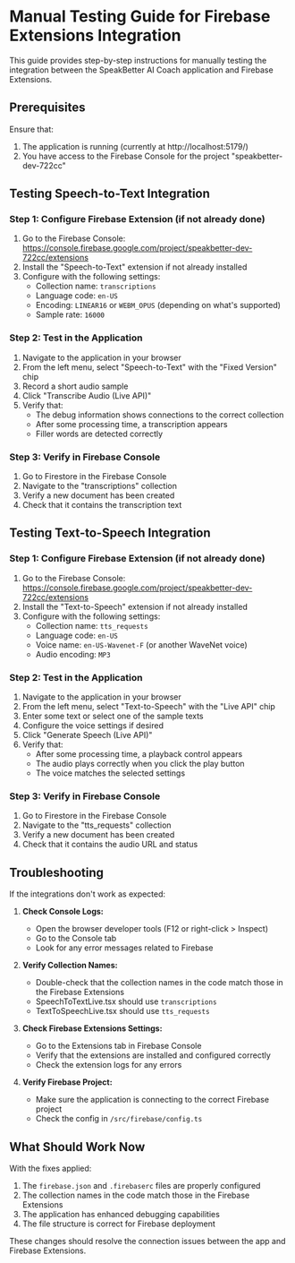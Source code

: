 # Manual Testing Guide for Firebase Extensions Integration

This guide provides step-by-step instructions for manually testing the integration between the SpeakBetter AI Coach application and Firebase Extensions.

## Prerequisites

Ensure that:

1. The application is running (currently at http://localhost:5179/)
2. You have access to the Firebase Console for the project "speakbetter-dev-722cc"

## Testing Speech-to-Text Integration

### Step 1: Configure Firebase Extension (if not already done)

1. Go to the Firebase Console: https://console.firebase.google.com/project/speakbetter-dev-722cc/extensions
2. Install the "Speech-to-Text" extension if not already installed
3. Configure with the following settings:
   - Collection name: `transcriptions`
   - Language code: `en-US`
   - Encoding: `LINEAR16` or `WEBM_OPUS` (depending on what's supported)
   - Sample rate: `16000`

### Step 2: Test in the Application

1. Navigate to the application in your browser
2. From the left menu, select "Speech-to-Text" with the "Fixed Version" chip
3. Record a short audio sample
4. Click "Transcribe Audio (Live API)"
5. Verify that:
   - The debug information shows connections to the correct collection
   - After some processing time, a transcription appears
   - Filler words are detected correctly

### Step 3: Verify in Firebase Console

1. Go to Firestore in the Firebase Console
2. Navigate to the "transcriptions" collection
3. Verify a new document has been created
4. Check that it contains the transcription text

## Testing Text-to-Speech Integration

### Step 1: Configure Firebase Extension (if not already done)

1. Go to the Firebase Console: https://console.firebase.google.com/project/speakbetter-dev-722cc/extensions
2. Install the "Text-to-Speech" extension if not already installed
3. Configure with the following settings:
   - Collection name: `tts_requests`
   - Language code: `en-US`
   - Voice name: `en-US-Wavenet-F` (or another WaveNet voice)
   - Audio encoding: `MP3`

### Step 2: Test in the Application

1. Navigate to the application in your browser
2. From the left menu, select "Text-to-Speech" with the "Live API" chip
3. Enter some text or select one of the sample texts
4. Configure the voice settings if desired
5. Click "Generate Speech (Live API)"
6. Verify that:
   - After some processing time, a playback control appears
   - The audio plays correctly when you click the play button
   - The voice matches the selected settings

### Step 3: Verify in Firebase Console

1. Go to Firestore in the Firebase Console
2. Navigate to the "tts_requests" collection
3. Verify a new document has been created
4. Check that it contains the audio URL and status

## Troubleshooting

If the integrations don't work as expected:

1. **Check Console Logs:**

   - Open the browser developer tools (F12 or right-click > Inspect)
   - Go to the Console tab
   - Look for any error messages related to Firebase

2. **Verify Collection Names:**

   - Double-check that the collection names in the code match those in the Firebase Extensions
   - SpeechToTextLive.tsx should use `transcriptions`
   - TextToSpeechLive.tsx should use `tts_requests`

3. **Check Firebase Extensions Settings:**

   - Go to the Extensions tab in Firebase Console
   - Verify that the extensions are installed and configured correctly
   - Check the extension logs for any errors

4. **Verify Firebase Project:**
   - Make sure the application is connecting to the correct Firebase project
   - Check the config in `/src/firebase/config.ts`

## What Should Work Now

With the fixes applied:

1. The `firebase.json` and `.firebaserc` files are properly configured
2. The collection names in the code match those in the Firebase Extensions
3. The application has enhanced debugging capabilities
4. The file structure is correct for Firebase deployment

These changes should resolve the connection issues between the app and Firebase Extensions.
